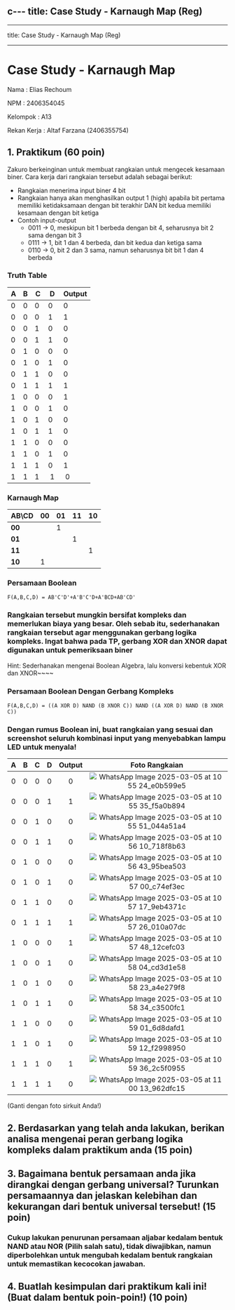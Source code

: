 c---
title: Case Study - Karnaugh Map (Reg)
---
---

title: Case Study - Karnaugh Map (Reg)

---

# Case Study - Karnaugh Map

Nama : Elias Rechoum

NPM : 2406354045

Kelompok : A13

Rekan Kerja : Altaf Farzana (2406355754)

## 1. Praktikum (60 poin)

Zakuro berkeinginan untuk membuat rangkaian untuk mengecek kesamaan biner. Cara kerja dari rangkaian tersebut adalah sebagai berikut:

- Rangkaian menerima input biner 4 bit
- Rangkaian hanya akan menghasilkan output 1 (high) apabila bit pertama memiliki ketidaksamaan dengan bit terakhir DAN bit kedua memiliki kesamaan dengan bit ketiga
- Contoh input-output
  - 0011 -> 0, meskipun bit 1 berbeda dengan bit 4, seharusnya bit 2 sama dengan bit 3
  - 0111 -> 1, bit 1 dan 4 berbeda, dan bit kedua dan ketiga sama
  - 0110 -> 0, bit  2 dan 3 sama, namun seharusnya bit bit 1 dan 4 berbeda

### Truth Table


| A | B | C | D | Output |
| - | - | - | - | ------ |
| 0 | 0 | 0 | 0 | 0      |
| 0 | 0 | 0 | 1 | 1      |
| 0 | 0 | 1 | 0 | 0      |
| 0 | 0 | 1 | 1 | 0      |
| 0 | 1 | 0 | 0 | 0      |
| 0 | 1 | 0 | 1 | 0      |
| 0 | 1 | 1 | 0 | 0      |
| 0 | 1 | 1 | 1 | 1      |
| 1 | 0 | 0 | 0 | 1      |
| 1 | 0 | 0 | 1 | 0      |
| 1 | 0 | 1 | 0 | 0      |
| 1 | 0 | 1 | 1 | 0      |
| 1 | 1 | 0 | 0 | 0      |
| 1 | 1 | 0 | 1 | 0      |
| 1 | 1 | 1 | 0 | 1      |
| 1 | 1 | 1 | 1 | 0      |

### Karnaugh Map


| AB\CD  | 00 | 01 | 11 | 10 |
| ------ | -- | -- | -- | -- |
| **00** |    |  1 |    |    |
| **01** |    |    |  1 |    |
| **11** |    |    |    |  1 |
| **10** |  1 |    |    |    | 

### Persamaan Boolean

`F(A,B,C,D) = AB'C'D'+A'B'C'D+A'BCD+AB'CD'`

### Rangkaian tersebut mungkin bersifat kompleks dan memerlukan biaya yang besar. Oleh sebab itu, sederhanakan rangkaian tersebut agar menggunakan gerbang logika kompleks. Ingat bahwa pada TP, gerbang XOR dan XNOR dapat digunakan untuk pemeriksaan biner

Hint: Sederhanakan mengenai Boolean Algebra, lalu konversi kebentuk XOR dan XNOR~~~~

### Persamaan Boolean Dengan Gerbang Kompleks

`F(A,B,C,D) = ((A XOR D) NAND (B XNOR C)) NAND ((A XOR D) NAND (B XNOR C))`

### Dengan rumus Boolean ini, buat rangkaian yang sesuai dan screenshot seluruh kombinasi input yang menyebabkan lampu LED untuk menyala!

|  A  |  B  |  C  |  D  | Output | Foto Rangkaian |
| :-: | :-: | :-: | :-: | :----: | :------------: |
|  0  |  0  |  0  |  0  |   0    |          ![WhatsApp Image 2025-03-05 at 10 55 24_e0b599e5](https://github.com/user-attachments/assets/592f959e-8d18-4f50-a686-3f133866f862)      |
|  0  |  0  |  0  |  1  |   1    |     ![WhatsApp Image 2025-03-05 at 10 55 35_f5a0b894](https://github.com/user-attachments/assets/82a64ad2-1186-4fff-b5c7-7c3b5bf7e3c2)           |
|  0  |  0  |  1  |  0  |   0    |      ![WhatsApp Image 2025-03-05 at 10 55 51_044a51a4](https://github.com/user-attachments/assets/441508c3-5554-4cec-92f0-bb04696dfff3)          |
|  0  |  0  |  1  |  1  |   0    |    ![WhatsApp Image 2025-03-05 at 10 56 10_718f8b63](https://github.com/user-attachments/assets/7e11c736-1854-4d3c-bd08-ab240a01b2ab)            |
|  0  |  1  |  0  |  0  |   0    |   ![WhatsApp Image 2025-03-05 at 10 56 43_95bea503](https://github.com/user-attachments/assets/1cc41726-ff5b-4fbc-a261-6b763c196f0e)             |
|  0  |  1  |  0  |  1  |   0    |     ![WhatsApp Image 2025-03-05 at 10 57 00_c74ef3ec](https://github.com/user-attachments/assets/d005ba08-a2e1-421e-ac44-bdc8ac123d61)           |
|  0  |  1  |  1  |  0  |   0    |  ![WhatsApp Image 2025-03-05 at 10 57 17_9eb4371c](https://github.com/user-attachments/assets/e2c5d665-9026-42de-b46e-995439fb01e7)              |
|  0  |  1  |  1  |  1  |   1    |   ![WhatsApp Image 2025-03-05 at 10 57 26_010a07dc](https://github.com/user-attachments/assets/6856c562-f766-4696-9aab-42009fdb5c41)             |
|  1  |  0  |  0  |  0  |   1    |     ![WhatsApp Image 2025-03-05 at 10 57 48_12cefc03](https://github.com/user-attachments/assets/09c634df-bf42-4c19-91e0-192138690f53)           |
|  1  |  0  |  0  |  1  |   0    |     ![WhatsApp Image 2025-03-05 at 10 58 04_cd3d1e58](https://github.com/user-attachments/assets/7bed4e16-7089-4b9c-894d-fde972956d5c)           |
|  1  |  0  |  1  |  0  |   0    |       ![WhatsApp Image 2025-03-05 at 10 58 23_a4e279f8](https://github.com/user-attachments/assets/31f8b26e-a771-4660-b299-a6e27f9effaa)         |
|  1  |  0  |  1  |  1  |   0    |    ![WhatsApp Image 2025-03-05 at 10 58 34_c3500fc1](https://github.com/user-attachments/assets/09a4cc6e-f335-483c-a6a3-a7f3613a8b69)            |
|  1  |  1  |  0  |  0  |   0    |       ![WhatsApp Image 2025-03-05 at 10 59 01_6d8dafd1](https://github.com/user-attachments/assets/46d45f65-d032-4f23-b380-d7b963f17ed8)         |
|  1  |  1  |  0  |  1  |   0    |     ![WhatsApp Image 2025-03-05 at 10 59 12_f2998950](https://github.com/user-attachments/assets/a72fe792-e812-4b2c-aa53-ab0a9aa2db72)           |
|  1  |  1  |  1  |  0  |   1    |     ![WhatsApp Image 2025-03-05 at 10 59 36_2c5f0955](https://github.com/user-attachments/assets/1c425b61-beb9-49ca-8ec9-1a6c84593c74)           |
|  1  |  1  |  1  |  1  |   0    |     ![WhatsApp Image 2025-03-05 at 11 00 13_962dfc15](https://github.com/user-attachments/assets/2421015d-4c37-40a5-ab05-e6bcfa417416)           |


(Ganti dengan foto sirkuit Anda!)

## 2. Berdasarkan yang telah anda lakukan, berikan analisa mengenai peran gerbang logika kompleks dalam praktikum anda (15 poin)

## 3. Bagaimana bentuk persamaan anda jika dirangkai dengan gerbang universal? Turunkan persamaannya dan jelaskan kelebihan dan kekurangan dari bentuk universal tersebut! (15 poin)

### Cukup lakukan penurunan persamaan aljabar kedalam bentuk NAND atau NOR (Pilih salah satu), tidak diwajibkan, namun diperbolehkan untuk mengubah kedalam bentuk rangkaian untuk memastikan kecocokan jawaban.

## 4. Buatlah kesimpulan dari praktikum kali ini! (Buat dalam bentuk poin-poin!) (10 poin)
